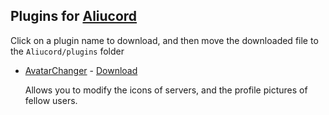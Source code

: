 ## Plugins for [Aliucord](https://github.com/Aliucord)

Click on a plugin name to download, and then move the downloaded file to the `Aliucord/plugins` folder

- [AvatarChanger](AvatarChanger/README.md) - [Download](https://github.com/AbdullahM0hamed/Aliucord-Plugins/raw/builds/AvatarChanger.zip)
  
  Allows you to modify the icons of servers, and the profile pictures of fellow users.

